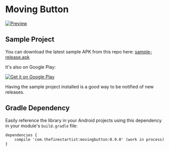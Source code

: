 # Moving Button

[![Preview](http://img.youtube.com/vi/myheMkavjzk/0.jpg)](http://www.youtube.com/watch?v=myheMkavjzk)

## Sample Project

You can download the latest sample APK from this repo here: [sample-release.apk](https://github.com/thefinestartist/movingbutton/blob/master/sample/sample-release.apk)

It's also on Google Play:

<a href="https://play.google.com/store/apps/details?id=com.thefinestartist.movingbutton.sample">
  <img alt="Get it on Google Play"
       src="https://developer.android.com/images/brand/en_generic_rgb_wo_60.png" />
</a>

Having the sample project installed is a good way to be notified of new releases.

## Gradle Dependency

Easily reference the library in your Android projects using this dependency in your module's `build.gradle` file:

```Gradle
dependencies {
    compile 'com.thefinestartist:movingbutton:0.9.0' (work in process)
}
```
